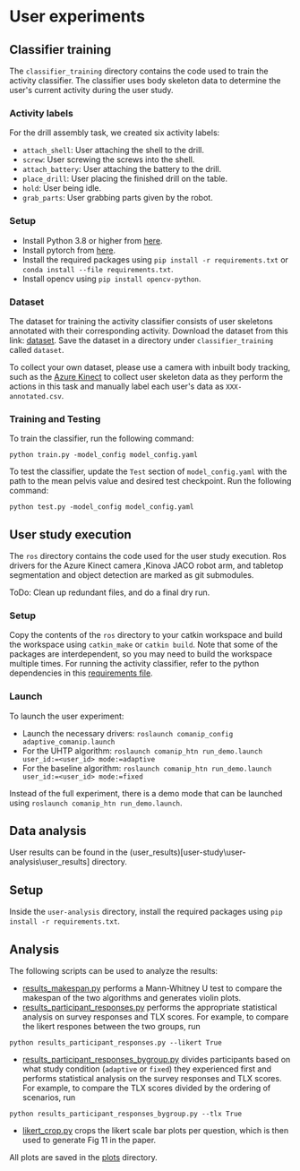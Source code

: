 # User experiments

## Classifier training
The `classifier_training` directory contains the code used to train the activity classifier. The classifier uses body skeleton data to determine the user's current activity during the user study.

### Activity labels
For the drill assembly task, we created six activity labels:
- `attach_shell`: User attaching the shell to the drill.
- `screw`: User screwing the screws into the shell.
- `attach_battery`: User attaching the battery to the drill.
- `place_drill`: User placing the finished drill on the table.
- `hold`: User being idle.
- `grab_parts`: User grabbing parts given by the robot.

### Setup
- Install Python 3.8 or higher from [here](https://www.python.org/downloads/).
- Install pytorch from [here](https://pytorch.org/get-started/locally/).
- Install the required packages using `pip install -r requirements.txt` or `conda install --file requirements.txt`.
- Install opencv using `pip install opencv-python`.

### Dataset
The dataset for training the activity classifier consists of user skeletons annotated with their corresponding activity. Download the dataset from this link: [dataset](https://www.dropbox.com/scl/fo/cqb8toktjnmidtg99fzmn/AFbFgfGcpfV1Q-L9kT6uG1Y?rlkey=0nnh24191bynga1azppoe20vj&st=iddt2vuk&dl=0). Save the dataset in a directory under `classifier_training` called `dataset`.

To collect your own dataset, please use a camera with inbuilt body tracking, such as the [Azure Kinect](https://github.com/microsoft/Azure_Kinect_ROS_Driver/blob/melodic/docs/usage.md) to collect user skeleton data as they perform the actions in this task and manually label each user's data as `XXX-annotated.csv`.

### Training and Testing
To train the classifier, run the following command:
```
python train.py -model_config model_config.yaml
```

To test the classifier, update the `Test` section of `model_config.yaml` with the path to the mean pelvis value and desired test checkpoint. Run the following command:
```
python test.py -model_config model_config.yaml
```

## User study execution
The `ros` directory contains the code used for the user study execution. Ros drivers for the Azure Kinect camera ,Kinova JACO robot arm, and tabletop segmentation and object detection are marked as git submodules.

ToDo: Clean up redundant files, and do a final dry run.

### Setup
Copy the contents of the `ros` directory to your catkin workspace and build the workspace using `catkin_make` or `catkin build`. Note that some of the packages are interdependent, so you may need to build the workspace multiple times. For running the activity classifier, refer to the python dependencies in this [requirements file](user-study\classifier_training\requirements.txt).

### Launch
To launch the user experiment:
- Launch the necessary drivers: `roslaunch comanip_config adaptive_comanip.launch`
- For the UHTP algorithm: `roslaunch comanip_htn run_demo.launch user_id:=<user_id> mode:=adaptive`
- For the baseline algorithm: `roslaunch comanip_htn run_demo.launch user_id:=<user_id> mode:=fixed`

Instead of the full experiment, there is a demo mode that can be launched using `roslaunch comanip_htn run_demo.launch`.

## Data analysis
User results can be found in the (user_results)[user-study\user-analysis\user_results] directory. 

## Setup
Inside the `user-analysis` directory, install the required packages using `pip install -r requirements.txt`.

## Analysis
The following scripts can be used to analyze the results:

- [results_makespan.py](user-study/user-analysis/results_makespan.py) performs a Mann-Whitney U test to compare the makespan of the two algorithms and generates violin plots.
- [results_participant_responses.py](user-study/user-analysis/results_participant_responses.py) performs the appropriate statistical analysis on survey responses and TLX scores. For example, to compare the likert respones between the two groups, run 
```
python results_participant_responses.py --likert True
```
- [results_participant_responses_bygroup.py](user-study/user-analysis/results_participant_responses_bygroup.py) divides participants based on what study condition (`adaptive` or `fixed`) they experienced first and performs statistical analysis on the survey responses and TLX scores. For example, to compare the TLX scores divided by the ordering of scenarios, run 
```
python results_participant_responses_bygroup.py --tlx True
```
- [likert_crop.py](user-study\user-analysis\likert_crop.py) crops the likert scale bar plots per question, which is then used to generate Fig 11 in the paper.

All plots are saved in the [plots](user-study/user-analysis/plots) directory.